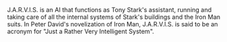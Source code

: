 J.A.R.V.I.S. is an AI that functions as Tony Stark's assistant, running and taking care of all the internal systems of Stark's buildings and the Iron Man suits. In Peter David's novelization of Iron Man, J.A.R.V.I.S. is said to be an acronym for "Just a Rather Very Intelligent System".
